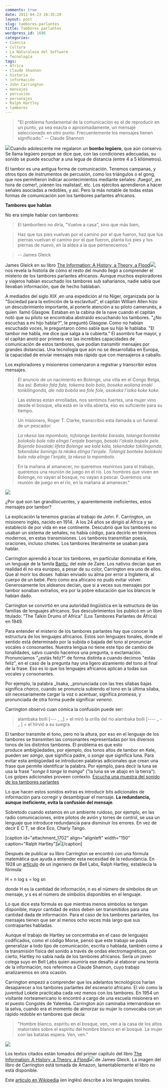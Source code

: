 ```yaml
---
comments: true
date: 2011-04-23 16:35:28
layout: post
slug: tambores-parlantes
title: Tambores parlantes
wordpress_id: 1696
categories:
- Ciencia
- Cultura
- La Naturaleza del Software
- Tecnología
tags:
- Africa
- Claude Shannon
- historia
- información
- John Carrington
- mensajes
- percusión
- personajes
- Ralph Hartley
- tambores
---
```


> "El problema fundamental de la comunicación es el de reproducir en un punto, ya sea exacta o aproximadamente, un mensaje seleccionado en otro punto. Frecuentemente los mensajes tienen significado." -- Claude Shannon


[![](http://www.lnds.net/blog/wp-content/uploads/2011/04/BomboLeguero-202x300.jpg)](http://www.lnds.net/blog/wp-content/uploads/2011/04/BomboLeguero.jpg)Cuando adolescente me regalaron un **bombo legüero**, que aún conservo. Se llama legüero porque se dice que, con las condiciones adecuadas, su sonido se puede escuchar a una legua de distancia (entre 4 a 5 kilómetros).

El tambor es una antigua forma de comunicación. Tenemos campanas, y otros tipos de instrumentos de percusión, como los triángulos o el gong, que nos permitieron indicar acontecimientos mediante señales: ¡fuego!, ¡es hora de comer!, ¡vienen los realistas!, etc. Los ejércitos aprendieron a hacer señales asociadas a redobles, y así. Pero la más notable de todas estas formas de comunicación son los tambores parlantes africanos.

**Tambores que hablan**

No era simple hablar con tambores:


> El tamborilero no diría, "Vuelve a casa", sino que más bien,

> 
> Haz que tus pies vuelvan por el camino por el que fueron,
haz que tus piernas vuelvan el camino por el que fueron,
planta tus pies y tus piernas de nuevo,
en la aldea a la que pertenecemos."
> 
> 

> 
> -- James Gleick
> 
> 





James Gleick en su libro [The Information: A History, a Theory, a Flood](http://www.amazon.com/gp/product/0375423729/ref=as_li_qf_sp_asin_tl?ie=UTF8&tag=lanaturaledel-20&linkCode=as2&camp=217145&creative=399349&creativeASIN=0375423729)![](http://www.assoc-amazon.com/e/ir?t=lanaturaledel-20&l=as2&o=1&a=0375423729&camp=217145&creative=399349), nos revela la historia de cómo el resto del mundo llegó a comprender el misterio de los tambores parlantes africanos. Aunque muchos exploradores y viajeros habían escuchado los tambores sub saharianos, nadie sabía que llevaban información, que de hecho hablaban.




A mediados del siglo XIX ,en una expedición al rio Niger, organizada por la "Sociedad para la extinción de la esclavitud", el capitán William Allen hizo un descubrimiento importante, al ponerle atención a su piloto camerunés, a quien  llamó Glasgow. Estaban en la cabina de la nave cuando el capitán notó que su piloto se encontraba abstraido escuchando los tambores. "¿No escuchas a mi hijo hablar?", le preguntó Glasgow. Como no habían escuchado voces, le preguntaron cómo sabía que su hijo le hablaba. "El tambor me habla, me dice que salga a la cubierta." El asombro fue mayor, y el capitán anotó por primera vez las increíbles capacidades de comunicación de estos tambores, que podían transmitir mensajes por grandes distancias. Una tecnología que aún no se desarrollaba en Europa, la capacidad de enviar mensajes más rápido que con mensajeros a caballo.




Los exploradores y misioneros comenzaron a registrar y transcribir estos mensajes.





> 

> 
> El anuncio de un nacimiento en Bolenge, una villa en el Congo Belga, iba así: _Batoko fala fala, tokema bolo bolo, boseka woliana imaki tonkilingonda, ale nda bobila wa fole fole, asokoka l'isika koke koke._
> 
> 

> 
> Las esteras están enrolladas, nos sentimos fuertes, una mujer vino desde el bosque, ella está en la villa abierta, eso es suficiente para su tiempo.
> 
> 

> 
> Un misionero, Roger T. Clarke, transcribió esta llamada a un funeral de un pescador:
> 
> 

> 
> _La nkesa laa mpombolo, tofolange benteke biesala, tolanga bonteke bolokolo bole nda elinga l'enjale baenga, basaki l'okala bopele pele. Bojende bosalaki lifeta Bolenge wa kala kala, tekendake tokilingonda, tekendake beningo la nkaka elinga l'enjale. Tolanga bonteke bolokolo bole nda elinga l'enjale, la nkesa la mpombolo._
> 
> 

> 
> En la mañana al amanecer, no queremos reunirnos para el trabajo, queremos una reunión de juego en el río. Los hombres que viven en Bolenge, no vayan al bosque, no vayan a pescar. Queremos una reunión de juego en el rio, en la mañana al amanecer."
> 
> 





[![](http://www.lnds.net/blog/wp-content/uploads/2011/04/TamTam.jpg)](http://www.lnds.net/blog/wp-content/uploads/2011/04/TamTam.jpg)




¿Por qué son tan grandilocuentes, y aparentemente ineficientes, estos mensajes por tambor?




La explicación la tenemos gracias al trabajo de John. F. Carrington, un misionero inglés, nacido en 1914.  A los 24 años se dirigió al África y se estableció de por vida en ese continente. Descubrió que los tambores no usaban un sistema de señales, no había código, para decirlo en términos modernos, en estas transmisiones. Los tambores transmitían poesía, oraciones, incluso chistes. Los tambores literalmente se usaban para hablar.




Carrington aprendió a tocar los tambores, en particular dominaba el Kele, un lenguaje de la famila [Bantu](http://en.wikipedia.org/wiki/Bantu_languages), del este de Zaire. Los nativos decían que en realidad él no era europeo, a pesar de su color, Carrington era uno de ellos. Que al morir los dioses  habían enviado su alma por error a Inglaterra, al cuerpo de un bebé. Pero como era africano no pudo evitar volver. Generosamente los aldeanos decían, que si a veces sus mensajes por tambor sonaban extraños, era por la pobre educación que los blancos le habían dado.




Carrington se convirtió en una autoridad lingüistica en la estructura de las familias de lenguajes africanos. Sus descubrimientos los publicó en un libro titulado: "The Talkin Drums of Africa" (Los Tambores Parlantes de África) en 1949.




Para entender el misterio de los tambores parlantes hay que conocer la estructura de los lenguajes africanos. Estos son lenguajes tonales, donde el sentido está determinado por la subida o bajada del tono al pronunciar vocales o consonantes. Nuestra lengua no tiene este tipo de cambio de tonalidades, salvo cuando hacemos una pregunta, o exclamación. Pronunciamos "¿estás feliz?" de forma distinta a cuando decimos "estás feliz", en el caso de la pregunta hay una ligero alzamiento del tono al final de la frase. Eso es lo que los lenguajes africanos aplican a todas sus vocales y consonantes.




Por ejemplo, la palabra _lisaka, _pronunciada con las tres sílabas bajas significa _charco_, cuando se pronuncia subiendo el tono en la última sílaba, sin necesariamente cargar la voz o acentuar, significa _promesa_, y pronunciada de otra forma puede significar _veneno_.




Carrington observó cuan cómica la confusión puede ser:





> 

> 
> alambaka boili [-_--_ _ _] = el miró la orilla del río
alambaka boili [---- _ - _ ] = el hirvió a su suegra
> 
> 





El tambor transmite el tono, pero no la altura, por eso en el lenguaje de los tambores se transmiten las consonantes representadas por los diversos tonos de los distintos tambores. El problema es que esto produce ambigüedades, por ejemplo, dos tonos altos de tambor en Kele, pueden ser _sango_, que significa padre, o _songe_ que significa luna. Para evitar esta ambigüedad se introducen palabras adicionales que crean una frase que permite identificar la palabra. Por ejemplo, para decir la luna se usa la frase "_songe li tange la manga_" ("la luna se ve abajo en la tierra"). Los golpes adicionales proveen contexto. [Escucha una muestra del sonido de los tambores parlantes](http://www2.si.umich.edu/chico/instrument/sounds/tdrum.aiff)




Lo que hacen estos sonidos extras es introducir bits adicionales de información para corregir y desambiguar el mensaje. **La redundancia, aunque ineficiente, evita la confusión del mensaje**.




Sobretodo cuando estamos en un ambiente ruidoso, por ejemplo, en las radio comunicaciones, entre pilotos de avión y torres de control, se usa un lenguaje que introduce redundancia para disminuir los errores. En vez de decir E C T, se dice Eco, Charly Tango.




[caption id="attachment_1702" align="alignleft" width="150" caption="Ralph Hartley"][![](http://www.lnds.net/blog/wp-content/uploads/2011/04/RalphHartley-150x150.jpg)](http://www.lnds.net/blog/wp-content/uploads/2011/04/RalphHartley.jpg)[/caption]


Después de publicar su libro Carrington se encontró con una fórmula matemática que ayuda a entender esta necesidad de la redundancia. En 1928 un [artículo](http://www.dotrose.com/etext/90_Miscellaneous/transmission_of_information_1928b.pdf) de un ingeniero de Bell Labs, Ralph Hartley, establecía la fórmula:




H = n log s = log sn




donde H es la cantidad de información, n es el número de símbolos de un mensaje, y s es el número de símbolos disponibles en el lenguaje.




Lo que dice esta fórmula es que mientras menos símbolos se tengan disponible, mayor cantidad de estos deben ser transmitidos para una cantidad dada de información. Para el caso de los tambores parlantes, los mensajes tienen que ser al menos ocho veces más largo que sus contrapartes habladas.




Aunque el trabajo de Hartley se concentraba en el caso de lenguajes codificados, como el código Morse, pensó que este trabajo se podía generalizar a todo tipo de comunicación, escrita o hablada, también como a la transmisión física del sonido a través de ondas electromagnéticas, por cierto, Hartley no sabía nada de los tambores africanos. Sería un joven colega suyo en Bell Labs quien asumiría ese desafío al elaborar una teoría de la información, nos referimos a Claude Shannon, cuyo trabajo analizaremos en otra ocasión.




Carrington empezó a comprender que los adelantos tecnológicos harían desaparecer a los tambores parlantes del escenario africano. El vio como la juventud Lokele practicaba cada vez menos con los tambores. En 1954 un visitante norteamericano lo encontró a cargo de una escuela misionera en el puesto Congolés de Yalemba. Carrington aún caminaba internándose en la selva, cuando era el momento de almorzar su mujer lo convocaba con un rápido redoble en tambores que decía:





> 

> 
> "Hombre blanco, espíritu en el bosque, ven, ven a la casa de los altos matorrales sobre el espiritu del hombre blanco en el bosque. La mujer con las batatas espera. Ven, ven."
> 
> 





[![](http://www.lnds.net/blog/wp-content/uploads/2011/04/TalkingDrumsOfAfrica.jpg)](http://www.lnds.net/blog/wp-content/uploads/2011/04/TalkingDrumsOfAfrica.jpg)







Los textos citados están tomados del primer capítulo del libro [The Information: A History, a Theory, a Flood](http://www.amazon.com/gp/product/0375423729/ref=as_li_qf_sp_asin_tl?ie=UTF8&tag=lanaturaledel-20&linkCode=as2&camp=217145&creative=399349&creativeASIN=0375423729)![](http://www.assoc-amazon.com/e/ir?t=lanaturaledel-20&l=as2&o=1&a=0375423729&camp=217145&creative=399349) de James Gleick. La imagen del libro de Carrington está tomada de Amazon, lamentablemente el libro no está disponible.




Este [artículo en Wikipedia](http://en.wikipedia.org/wiki/Tonal_language) (en inglés) describe a los lenguajes tonales.

